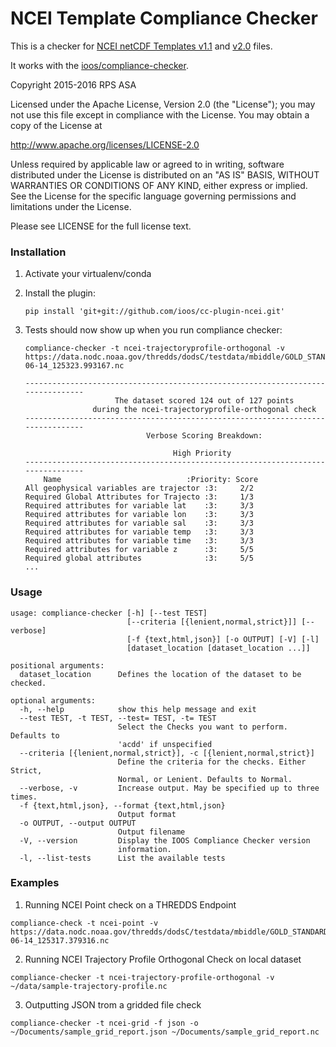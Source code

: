 # NCEI Template Compliance Checker

This is a checker for [NCEI netCDF Templates v1.1](http://www.nodc.noaa.gov/data/formats/netcdf/v1.1/) and [v2.0](http://www.nodc.noaa.gov/data/formats/netcdf/v2.0/) files.

It works with the [ioos/compliance-checker](https://github.com/ioos/compliance-checker).

Copyright 2015-2016 RPS ASA

Licensed under the Apache License, Version 2.0 (the "License");
you may not use this file except in compliance with the License.
You may obtain a copy of the License at

   http://www.apache.org/licenses/LICENSE-2.0

Unless required by applicable law or agreed to in writing, software
distributed under the License is distributed on an "AS IS" BASIS,
WITHOUT WARRANTIES OR CONDITIONS OF ANY KIND, either express or implied.
See the License for the specific language governing permissions and
limitations under the License.

Please see LICENSE for the full license text.


### Installation

1. Activate your virtualenv/conda

2. Install the plugin:

   ```
   pip install 'git+git://github.com/ioos/cc-plugin-ncei.git'
   ```

3. Tests should now show up when you run compliance checker:

   ```
   compliance-checker -t ncei-trajectoryprofile-orthogonal -v https://data.nodc.noaa.gov/thredds/dodsC/testdata/mbiddle/GOLD_STANDARD_NETCDF/1.1/NODC_trajectoryProfile_template_v1.1_2016-06-14_125323.993167.nc

   --------------------------------------------------------------------------------
                       The dataset scored 124 out of 127 points
                  during the ncei-trajectoryprofile-orthogonal check
   --------------------------------------------------------------------------------
                              Verbose Scoring Breakdown:
   
                                    High Priority
   --------------------------------------------------------------------------------
       Name                            :Priority: Score
   All geophysical variables are trajector :3:     2/2
   Required Global Attributes for Trajecto :3:     1/3
   Required attributes for variable lat    :3:     3/3
   Required attributes for variable lon    :3:     3/3
   Required attributes for variable sal    :3:     3/3
   Required attributes for variable temp   :3:     3/3
   Required attributes for variable time   :3:     3/3
   Required attributes for variable z      :3:     5/5
   Required global attributes              :3:     5/5
   ...
   ```

### Usage

```
usage: compliance-checker [-h] [--test TEST]
                          [--criteria [{lenient,normal,strict}]] [--verbose]
                          [-f {text,html,json}] [-o OUTPUT] [-V] [-l]
                          [dataset_location [dataset_location ...]]

positional arguments:
  dataset_location      Defines the location of the dataset to be checked.

optional arguments:
  -h, --help            show this help message and exit
  --test TEST, -t TEST, --test= TEST, -t= TEST
                        Select the Checks you want to perform. Defaults to
                        'acdd' if unspecified
  --criteria [{lenient,normal,strict}], -c [{lenient,normal,strict}]
                        Define the criteria for the checks. Either Strict,
                        Normal, or Lenient. Defaults to Normal.
  --verbose, -v         Increase output. May be specified up to three times.
  -f {text,html,json}, --format {text,html,json}
                        Output format
  -o OUTPUT, --output OUTPUT
                        Output filename
  -V, --version         Display the IOOS Compliance Checker version
                        information.
  -l, --list-tests      List the available tests
```


### Examples

1. Running NCEI Point check on a THREDDS Endpoint

```
compliance-check -t ncei-point -v https://data.nodc.noaa.gov/thredds/dodsC/testdata/mbiddle/GOLD_STANDARD_NETCDF/1.1/NODC_point_template_v1.1_2016-06-14_125317.379316.nc
```

2. Running NCEI Trajectory Profile Orthogonal Check on local dataset

```
compliance-checker -t ncei-trajectory-profile-orthogonal -v ~/data/sample-trajectory-profile.nc
```

3. Outputting JSON trom a gridded file check

```
compliance-checker -t ncei-grid -f json -o ~/Documents/sample_grid_report.json ~/Documents/sample_grid_report.nc
```
